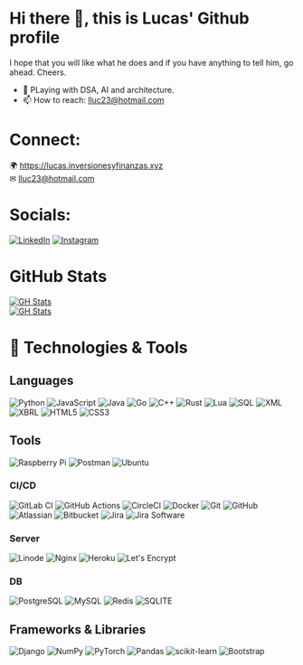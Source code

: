 # Hi there 👋, this is Lucas' Github profile

I hope that you will like what he does and if you have anything to tell him, go ahead. Cheers.

- 🌱 PLaying with DSA, AI and architecture. 
- 📫 How to reach: lluc23@hotmail.com

# Connect:
🌍 https://lucas.inversionesyfinanzas.xyz <br>
✉ lluc23@hotmail.com

# Socials:
[![LinkedIn](https://img.shields.io/badge/LinkedIn-%231a1a1b.svg?style=for-the-badge&logo=linkedin)](https://www.linkedin.com/in/lucas-montes/)
[![Instagram](https://img.shields.io/badge/Instagram-%231a1a1b?style=for-the-badge&logo=instagram)](https://www.instagram.com/lucas_mnts/)

# GitHub Stats
[![GH Stats](https://github-readme-streak-stats.herokuapp.com/?user=lucas-montes&theme=dark&hide_border=false)](https://github.com/lucas-montes)<br/>
[![GH Stats](https://github-readme-stats.vercel.app/api/top-langs?username=lucas-montes&theme=dark&hide_border=false&include_all_commits=true&count_private=true&layout=compact)](https://github.com/lucas-montes)

# 🔧 Technologies & Tools
## Languages
![Python](https://img.shields.io/badge/python-%231a1a1b?style=for-the-badge&logo=python)
![JavaScript](https://img.shields.io/badge/Javascript-%231a1a1b?style=for-the-badge&logo=JavaScript)
![Java](https://img.shields.io/badge/java-%231a1a1b?style=for-the-badge&logo=java)
![Go](https://img.shields.io/badge/Go-%231a1a1b?style=for-the-badge&logo=Go)
![C++](https://img.shields.io/badge/C++-%231a1a1b?style=for-the-badge&logo=cplusplus)
![Rust](https://img.shields.io/badge/Rust-%231a1a1b?style=for-the-badge&logo=Rust)
![Lua](https://img.shields.io/badge/Lua-%231a1a1b?style=for-the-badge&logo=Lua)
![SQL](https://img.shields.io/badge/SQL-%231a1a1b?style=for-the-badge&logo=sql)
![XML](https://img.shields.io/badge/XML-%231a1a1b?style=for-the-badge&logo=xml)
![XBRL](https://img.shields.io/badge/XBRL-%231a1a1b?style=for-the-badge&logo=XBRL)
![HTML5](https://img.shields.io/badge/HTML5--%231a1a1b?style=for-the-badge&logo=html5)
![CSS3](https://img.shields.io/badge/CSS3--%231a1a1b?style=for-the-badge&logo=css3)

## Tools
![Raspberry Pi](https://img.shields.io/badge/RaspberryPi-%231a1a1b?style=for-the-badge&logo=Raspberry-Pi)
![Postman](https://img.shields.io/static/v1?style=for-the-badge&message=Postman&color=FF6C37&logo=Postman&logoColor=FFFFFF&label=)
![Ubuntu](https://img.shields.io/static/v1?style=for-the-badge&message=Ubuntu&color=E95420&logo=Ubuntu&logoColor=FFFFFF&label=)

### CI/CD
![GitLab CI](https://img.shields.io/badge/gitlab%20ci-%23181717.svg?style=for-the-badge&logo=gitlab&logoColor=white)
![GitHub Actions](https://img.shields.io/badge/github%20actions-%231a1a1b.svg?style=for-the-badge&logo=githubactions)
![CircleCI](https://img.shields.io/badge/circle%20ci-%23161616.svg?style=for-the-badge&logo=circleci&logoColor=white)
![Docker](https://img.shields.io/badge/-Docker-%231a1a1b.svg?style=for-the-badge&logo=docker)
![Git](https://img.shields.io/badge/-Git-%231a1a1b.svg?style=for-the-badge&logo=git)
![GitHub](https://img.shields.io/badge/-GitHub-%231a1a1b.svg?style=for-the-badge&logo=github)
![Atlassian](https://img.shields.io/static/v1?style=for-the-badge&message=Atlassian&color=0052CC&logo=Atlassian&logoColor=FFFFFF&label=)
![Bitbucket](https://img.shields.io/static/v1?style=for-the-badge&message=Bitbucket&color=0052CC&logo=Bitbucket&logoColor=FFFFFF&label=)
![Jira](https://img.shields.io/static/v1?style=for-the-badge&message=Jira&color=0052CC&logo=Jira&logoColor=FFFFFF&label=)
![Jira Software](https://img.shields.io/static/v1?style=for-the-badge&message=Jira+Software&color=0052CC&logo=Jira+Software&logoColor=FFFFFF&label=)

### Server
![Linode](https://img.shields.io/badge/Linode-%231a1a1b.svg?style=for-the-badge&logo=linode) 
![Nginx](https://img.shields.io/badge/nginx-%231a1a1b.svg?style=for-the-badge&logo=nginx)
![Heroku](https://img.shields.io/badge/-Heroku-%231a1a1b.svg?style=for-the-badge&logo=heroku)
![Let's Encrypt](https://img.shields.io/static/v1?style=for-the-badge&message=Let%27s+Encrypt&color=003A70&logo=Let%27s+Encrypt&logoColor=FFFFFF&label=)

### DB
![PostgreSQL](https://img.shields.io/badge/-PostgreSQL-%231a1a1b.svg?style=for-the-badge&logo=postgresql)
![MySQL](https://img.shields.io/badge/MySQL-%231a1a1b.svg?style=for-the-badge&logo=mysql)
![Redis](https://img.shields.io/badge/-Redis-%231a1a1b?style=for-the-badge&logo=Redis)
![SQLITE](https://img.shields.io/badge/-SQLite-%231a1a1b?style=for-the-badge&logo=SQLite)

## Frameworks & Libraries
![Django](https://img.shields.io/badge/Django-%231a1a1b.svg?style=for-the-badge&logo=django) 
![NumPy](https://img.shields.io/badge/numpy-%231a1a1b.svg?style=for-the-badge&logo=numpy)
![PyTorch](https://img.shields.io/badge/pytorch-%231a1a1b.svg?style=for-the-badge&logo=pytorch) 
![Pandas](https://img.shields.io/badge/pandas-%231a1a1b.svg?style=for-the-badge&logo=pandas) 
![scikit-learn](https://img.shields.io/badge/scikit--learn-%231a1a1b.svg?style=for-the-badge&logo=scikit-learn) 
![Bootstrap](https://img.shields.io/badge/-Bootstrap-%231a1a1b?style=for-the-badge&logo=bootstrap)
